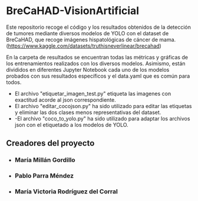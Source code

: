 # BreCaHAD-VisionArtificial
Este repositorio recoge el código y los resultados obtenidos de la detección de tumores mediante diversos modelos de YOLO con el dataset de BreCaHAD, que recoge imágenes hispatológicas de cáncer de mama. (https://www.kaggle.com/datasets/truthisneverlinear/brecahad)

En la carpeta de resultados se encuentran todas las métricas y gráficas de los entrenamientos realizados con los diversos modelos. Asimismo, están divididos en diferentes Jupyter Notebook cada uno de los modelos probados con sus resultados específicos y el data.yaml que es común para todos.

- El archivo "etiquetar_imagen_test.py" etiqueta las imagenes con exactitud acorde al json correspondiente.
- El archivo "editar_cocojson.py" ha sido utilizado para editar las etiquetas y eliminar las dos clases menos representativas del dataset.
- -El archivo "coco_to_yolo.py" ha sido utilizado para adaptar los archivos json con el etiquetado a los modelos de YOLO.

## Creadores del proyecto

- ### María Millán Gordillo
- ### Pablo Parra Méndez
- ### María Victoria Rodríguez del Corral

